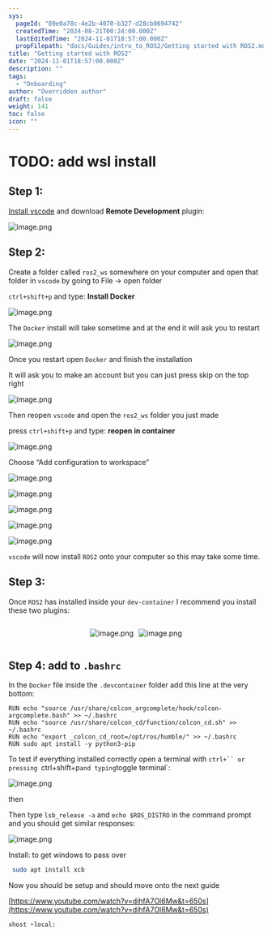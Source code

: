 ```yaml
---
sys:
  pageId: "89e0a78c-4e2b-4070-b327-d28cb0694742"
  createdTime: "2024-08-21T00:24:00.000Z"
  lastEditedTime: "2024-11-01T18:57:00.000Z"
  propFilepath: "docs/Guides/intro_to_ROS2/Getting started with ROS2.md"
title: "Getting started with ROS2"
date: "2024-11-01T18:57:00.000Z"
description: ""
tags:
  - "Onboarding"
author: "Overridden author"
draft: false
weight: 141
toc: false
icon: ""
---
```


# TODO: add wsl install

## Step 1:

[Install vscode](https://code.visualstudio.com/download) and download **Remote Development** plugin:

![image.png](https://prod-files-secure.s3.us-west-2.amazonaws.com/d518164a-d88e-44d1-a4ee-3adb3bd8bce0/efb52993-1881-4a40-b95e-6f020334f022/image.png?X-Amz-Algorithm=AWS4-HMAC-SHA256&X-Amz-Content-Sha256=UNSIGNED-PAYLOAD&X-Amz-Credential=ASIAZI2LB466XQU7MTWZ%2F20250131%2Fus-west-2%2Fs3%2Faws4_request&X-Amz-Date=20250131T100806Z&X-Amz-Expires=3600&X-Amz-Security-Token=IQoJb3JpZ2luX2VjELL%2F%2F%2F%2F%2F%2F%2F%2F%2F%2FwEaCXVzLXdlc3QtMiJIMEYCIQCGQ8kGMujzssWz3Ymohbolp06iKat5gTtcjyKIWT8TqQIhAITJK9fTYU1KRFeNRPsmZAux%2BDm8SWbskO%2B4P61UhYxxKogECLv%2F%2F%2F%2F%2F%2F%2F%2F%2F%2FwEQABoMNjM3NDIzMTgzODA1IgwmmDUKK%2BopTwrajfcq3AO1pa58caP2B%2Fo6Xf1lmXZxyhPbS2Hhlox2ZPS48sUpVDAu9c6JKAfyb7oudj6VtM%2F2TWQiCEaHSLQRc8nymRoZ0rsJP0rQYBwLjqTWMuKULOi%2FKUgtpzQVPI%2BLppJ3Ujos9mus43B%2FexGbwlwI%2Fx2ANoI%2BDVObCqfCZE0%2FKvqfAul9tfcTKeWkk3IUfDtudaqszfdinGjwaEdGwd3v3bozI36E4H2NlugVEigSWdSWQkCNIaAv%2BsYb4%2BZQ9EIrnri0zeiqimLeF5WLhC1kquks%2Fkj6k0M4zDQ5Gins%2FrM%2FPmPLKo9GuDr3nxfuxyRkaMXIplM4Gc5RH298g6CyFJWzbzdUkK9y%2BIDKWkJ5DBm4w9pjBJKlPUzcFHHw%2B4nZr0r%2FQyvj9HD10v95Cjtr5tN16ME%2BR8xo%2Fn71S3F7Ji72xl3yhZA%2FmlJJ4n5%2B7tzdnnAGxnSKzkHqN%2BazzgWnltK0lcLwFtAJOCVGPPmbK6h0Jrt%2B8Xs%2FqMPZWy5qSDlNmV4lDQnFy4fOqr%2BVaE4iXD6RPvyYv9cISJd0E7LMGVvR9uqUt75VTOZmnYKeye34%2BIImNwS6cR8THiBRTkXmw9VK8TbJVecvZP9VuyzG2vAzFivD2t5EVxIB74m4uTC5uPK8BjqkAenNOs9Lb8zE%2B9zCsaxcGQpiqAVXiTAF5HnOp6t1tC7EC00Y8qIb2gFaKAMBeXdoua0vq83F6E9N8NTprIInuL7Ikgr6XqwYMDRCfEMcG0mGHoWOwa3qAUQibg6P9TsX1LNu3aVsAHxxyP1EJp8waJm1DWHGJ9WFQtHkx4ziwEpXROWJoWsUfbPtuN0jkBR%2FaIGchOPG2BAAi14tZXigK47mQzDP&X-Amz-Signature=022b9ee72adf67aef6ac7d897c6f029c5d82fb50da02fcd9dafd8c18e2f876e7&X-Amz-SignedHeaders=host&x-id=GetObject)

## Step 2:

Create a folder called `ros2_ws` somewhere on your computer and open that folder in `vscode` by going to File → open folder 

`ctrl+shift+p` and type: **Install Docker**

![image.png](https://prod-files-secure.s3.us-west-2.amazonaws.com/d518164a-d88e-44d1-a4ee-3adb3bd8bce0/2269dc0e-1cd5-47ff-bceb-c04ad9b2eab0/image.png?X-Amz-Algorithm=AWS4-HMAC-SHA256&X-Amz-Content-Sha256=UNSIGNED-PAYLOAD&X-Amz-Credential=ASIAZI2LB466XQU7MTWZ%2F20250131%2Fus-west-2%2Fs3%2Faws4_request&X-Amz-Date=20250131T100806Z&X-Amz-Expires=3600&X-Amz-Security-Token=IQoJb3JpZ2luX2VjELL%2F%2F%2F%2F%2F%2F%2F%2F%2F%2FwEaCXVzLXdlc3QtMiJIMEYCIQCGQ8kGMujzssWz3Ymohbolp06iKat5gTtcjyKIWT8TqQIhAITJK9fTYU1KRFeNRPsmZAux%2BDm8SWbskO%2B4P61UhYxxKogECLv%2F%2F%2F%2F%2F%2F%2F%2F%2F%2FwEQABoMNjM3NDIzMTgzODA1IgwmmDUKK%2BopTwrajfcq3AO1pa58caP2B%2Fo6Xf1lmXZxyhPbS2Hhlox2ZPS48sUpVDAu9c6JKAfyb7oudj6VtM%2F2TWQiCEaHSLQRc8nymRoZ0rsJP0rQYBwLjqTWMuKULOi%2FKUgtpzQVPI%2BLppJ3Ujos9mus43B%2FexGbwlwI%2Fx2ANoI%2BDVObCqfCZE0%2FKvqfAul9tfcTKeWkk3IUfDtudaqszfdinGjwaEdGwd3v3bozI36E4H2NlugVEigSWdSWQkCNIaAv%2BsYb4%2BZQ9EIrnri0zeiqimLeF5WLhC1kquks%2Fkj6k0M4zDQ5Gins%2FrM%2FPmPLKo9GuDr3nxfuxyRkaMXIplM4Gc5RH298g6CyFJWzbzdUkK9y%2BIDKWkJ5DBm4w9pjBJKlPUzcFHHw%2B4nZr0r%2FQyvj9HD10v95Cjtr5tN16ME%2BR8xo%2Fn71S3F7Ji72xl3yhZA%2FmlJJ4n5%2B7tzdnnAGxnSKzkHqN%2BazzgWnltK0lcLwFtAJOCVGPPmbK6h0Jrt%2B8Xs%2FqMPZWy5qSDlNmV4lDQnFy4fOqr%2BVaE4iXD6RPvyYv9cISJd0E7LMGVvR9uqUt75VTOZmnYKeye34%2BIImNwS6cR8THiBRTkXmw9VK8TbJVecvZP9VuyzG2vAzFivD2t5EVxIB74m4uTC5uPK8BjqkAenNOs9Lb8zE%2B9zCsaxcGQpiqAVXiTAF5HnOp6t1tC7EC00Y8qIb2gFaKAMBeXdoua0vq83F6E9N8NTprIInuL7Ikgr6XqwYMDRCfEMcG0mGHoWOwa3qAUQibg6P9TsX1LNu3aVsAHxxyP1EJp8waJm1DWHGJ9WFQtHkx4ziwEpXROWJoWsUfbPtuN0jkBR%2FaIGchOPG2BAAi14tZXigK47mQzDP&X-Amz-Signature=c3043713007e9e552120fb75354e2084b74854bfdb17963e6899b576f372cc29&X-Amz-SignedHeaders=host&x-id=GetObject)

The `Docker` install will take sometime and at the end it will ask you to restart

![image.png](https://prod-files-secure.s3.us-west-2.amazonaws.com/d518164a-d88e-44d1-a4ee-3adb3bd8bce0/ed233f78-be33-4b1f-b89c-9c346c0e961e/image.png?X-Amz-Algorithm=AWS4-HMAC-SHA256&X-Amz-Content-Sha256=UNSIGNED-PAYLOAD&X-Amz-Credential=ASIAZI2LB466XQU7MTWZ%2F20250131%2Fus-west-2%2Fs3%2Faws4_request&X-Amz-Date=20250131T100806Z&X-Amz-Expires=3600&X-Amz-Security-Token=IQoJb3JpZ2luX2VjELL%2F%2F%2F%2F%2F%2F%2F%2F%2F%2FwEaCXVzLXdlc3QtMiJIMEYCIQCGQ8kGMujzssWz3Ymohbolp06iKat5gTtcjyKIWT8TqQIhAITJK9fTYU1KRFeNRPsmZAux%2BDm8SWbskO%2B4P61UhYxxKogECLv%2F%2F%2F%2F%2F%2F%2F%2F%2F%2FwEQABoMNjM3NDIzMTgzODA1IgwmmDUKK%2BopTwrajfcq3AO1pa58caP2B%2Fo6Xf1lmXZxyhPbS2Hhlox2ZPS48sUpVDAu9c6JKAfyb7oudj6VtM%2F2TWQiCEaHSLQRc8nymRoZ0rsJP0rQYBwLjqTWMuKULOi%2FKUgtpzQVPI%2BLppJ3Ujos9mus43B%2FexGbwlwI%2Fx2ANoI%2BDVObCqfCZE0%2FKvqfAul9tfcTKeWkk3IUfDtudaqszfdinGjwaEdGwd3v3bozI36E4H2NlugVEigSWdSWQkCNIaAv%2BsYb4%2BZQ9EIrnri0zeiqimLeF5WLhC1kquks%2Fkj6k0M4zDQ5Gins%2FrM%2FPmPLKo9GuDr3nxfuxyRkaMXIplM4Gc5RH298g6CyFJWzbzdUkK9y%2BIDKWkJ5DBm4w9pjBJKlPUzcFHHw%2B4nZr0r%2FQyvj9HD10v95Cjtr5tN16ME%2BR8xo%2Fn71S3F7Ji72xl3yhZA%2FmlJJ4n5%2B7tzdnnAGxnSKzkHqN%2BazzgWnltK0lcLwFtAJOCVGPPmbK6h0Jrt%2B8Xs%2FqMPZWy5qSDlNmV4lDQnFy4fOqr%2BVaE4iXD6RPvyYv9cISJd0E7LMGVvR9uqUt75VTOZmnYKeye34%2BIImNwS6cR8THiBRTkXmw9VK8TbJVecvZP9VuyzG2vAzFivD2t5EVxIB74m4uTC5uPK8BjqkAenNOs9Lb8zE%2B9zCsaxcGQpiqAVXiTAF5HnOp6t1tC7EC00Y8qIb2gFaKAMBeXdoua0vq83F6E9N8NTprIInuL7Ikgr6XqwYMDRCfEMcG0mGHoWOwa3qAUQibg6P9TsX1LNu3aVsAHxxyP1EJp8waJm1DWHGJ9WFQtHkx4ziwEpXROWJoWsUfbPtuN0jkBR%2FaIGchOPG2BAAi14tZXigK47mQzDP&X-Amz-Signature=8ed0c41c3ede9d130b69252b9001328835e15999072ac3ae4cb9347da64016bf&X-Amz-SignedHeaders=host&x-id=GetObject)

Once you restart open `Docker` and finish the installation

It will ask you to make an account but you can just press skip on the top right

![image.png](https://prod-files-secure.s3.us-west-2.amazonaws.com/d518164a-d88e-44d1-a4ee-3adb3bd8bce0/21010ad9-1659-4fd9-9f59-9932a09b2a3d/image.png?X-Amz-Algorithm=AWS4-HMAC-SHA256&X-Amz-Content-Sha256=UNSIGNED-PAYLOAD&X-Amz-Credential=ASIAZI2LB466XQU7MTWZ%2F20250131%2Fus-west-2%2Fs3%2Faws4_request&X-Amz-Date=20250131T100806Z&X-Amz-Expires=3600&X-Amz-Security-Token=IQoJb3JpZ2luX2VjELL%2F%2F%2F%2F%2F%2F%2F%2F%2F%2FwEaCXVzLXdlc3QtMiJIMEYCIQCGQ8kGMujzssWz3Ymohbolp06iKat5gTtcjyKIWT8TqQIhAITJK9fTYU1KRFeNRPsmZAux%2BDm8SWbskO%2B4P61UhYxxKogECLv%2F%2F%2F%2F%2F%2F%2F%2F%2F%2FwEQABoMNjM3NDIzMTgzODA1IgwmmDUKK%2BopTwrajfcq3AO1pa58caP2B%2Fo6Xf1lmXZxyhPbS2Hhlox2ZPS48sUpVDAu9c6JKAfyb7oudj6VtM%2F2TWQiCEaHSLQRc8nymRoZ0rsJP0rQYBwLjqTWMuKULOi%2FKUgtpzQVPI%2BLppJ3Ujos9mus43B%2FexGbwlwI%2Fx2ANoI%2BDVObCqfCZE0%2FKvqfAul9tfcTKeWkk3IUfDtudaqszfdinGjwaEdGwd3v3bozI36E4H2NlugVEigSWdSWQkCNIaAv%2BsYb4%2BZQ9EIrnri0zeiqimLeF5WLhC1kquks%2Fkj6k0M4zDQ5Gins%2FrM%2FPmPLKo9GuDr3nxfuxyRkaMXIplM4Gc5RH298g6CyFJWzbzdUkK9y%2BIDKWkJ5DBm4w9pjBJKlPUzcFHHw%2B4nZr0r%2FQyvj9HD10v95Cjtr5tN16ME%2BR8xo%2Fn71S3F7Ji72xl3yhZA%2FmlJJ4n5%2B7tzdnnAGxnSKzkHqN%2BazzgWnltK0lcLwFtAJOCVGPPmbK6h0Jrt%2B8Xs%2FqMPZWy5qSDlNmV4lDQnFy4fOqr%2BVaE4iXD6RPvyYv9cISJd0E7LMGVvR9uqUt75VTOZmnYKeye34%2BIImNwS6cR8THiBRTkXmw9VK8TbJVecvZP9VuyzG2vAzFivD2t5EVxIB74m4uTC5uPK8BjqkAenNOs9Lb8zE%2B9zCsaxcGQpiqAVXiTAF5HnOp6t1tC7EC00Y8qIb2gFaKAMBeXdoua0vq83F6E9N8NTprIInuL7Ikgr6XqwYMDRCfEMcG0mGHoWOwa3qAUQibg6P9TsX1LNu3aVsAHxxyP1EJp8waJm1DWHGJ9WFQtHkx4ziwEpXROWJoWsUfbPtuN0jkBR%2FaIGchOPG2BAAi14tZXigK47mQzDP&X-Amz-Signature=3e97441c28c00150aeafe77939a69bc67211b36c135253fbb6ba2cfbb94168ee&X-Amz-SignedHeaders=host&x-id=GetObject)

Then reopen `vscode` and open the `ros2_ws` folder you just made

press `ctrl+shift+p` and type: **reopen in container**

![image.png](https://prod-files-secure.s3.us-west-2.amazonaws.com/d518164a-d88e-44d1-a4ee-3adb3bd8bce0/4e93b8c2-41ad-488c-8095-c74205196118/image.png?X-Amz-Algorithm=AWS4-HMAC-SHA256&X-Amz-Content-Sha256=UNSIGNED-PAYLOAD&X-Amz-Credential=ASIAZI2LB466XQU7MTWZ%2F20250131%2Fus-west-2%2Fs3%2Faws4_request&X-Amz-Date=20250131T100806Z&X-Amz-Expires=3600&X-Amz-Security-Token=IQoJb3JpZ2luX2VjELL%2F%2F%2F%2F%2F%2F%2F%2F%2F%2FwEaCXVzLXdlc3QtMiJIMEYCIQCGQ8kGMujzssWz3Ymohbolp06iKat5gTtcjyKIWT8TqQIhAITJK9fTYU1KRFeNRPsmZAux%2BDm8SWbskO%2B4P61UhYxxKogECLv%2F%2F%2F%2F%2F%2F%2F%2F%2F%2FwEQABoMNjM3NDIzMTgzODA1IgwmmDUKK%2BopTwrajfcq3AO1pa58caP2B%2Fo6Xf1lmXZxyhPbS2Hhlox2ZPS48sUpVDAu9c6JKAfyb7oudj6VtM%2F2TWQiCEaHSLQRc8nymRoZ0rsJP0rQYBwLjqTWMuKULOi%2FKUgtpzQVPI%2BLppJ3Ujos9mus43B%2FexGbwlwI%2Fx2ANoI%2BDVObCqfCZE0%2FKvqfAul9tfcTKeWkk3IUfDtudaqszfdinGjwaEdGwd3v3bozI36E4H2NlugVEigSWdSWQkCNIaAv%2BsYb4%2BZQ9EIrnri0zeiqimLeF5WLhC1kquks%2Fkj6k0M4zDQ5Gins%2FrM%2FPmPLKo9GuDr3nxfuxyRkaMXIplM4Gc5RH298g6CyFJWzbzdUkK9y%2BIDKWkJ5DBm4w9pjBJKlPUzcFHHw%2B4nZr0r%2FQyvj9HD10v95Cjtr5tN16ME%2BR8xo%2Fn71S3F7Ji72xl3yhZA%2FmlJJ4n5%2B7tzdnnAGxnSKzkHqN%2BazzgWnltK0lcLwFtAJOCVGPPmbK6h0Jrt%2B8Xs%2FqMPZWy5qSDlNmV4lDQnFy4fOqr%2BVaE4iXD6RPvyYv9cISJd0E7LMGVvR9uqUt75VTOZmnYKeye34%2BIImNwS6cR8THiBRTkXmw9VK8TbJVecvZP9VuyzG2vAzFivD2t5EVxIB74m4uTC5uPK8BjqkAenNOs9Lb8zE%2B9zCsaxcGQpiqAVXiTAF5HnOp6t1tC7EC00Y8qIb2gFaKAMBeXdoua0vq83F6E9N8NTprIInuL7Ikgr6XqwYMDRCfEMcG0mGHoWOwa3qAUQibg6P9TsX1LNu3aVsAHxxyP1EJp8waJm1DWHGJ9WFQtHkx4ziwEpXROWJoWsUfbPtuN0jkBR%2FaIGchOPG2BAAi14tZXigK47mQzDP&X-Amz-Signature=946543f527a6e14224cd346ec08ea4e32df06e3f99624cde10921408715b12ea&X-Amz-SignedHeaders=host&x-id=GetObject)

Choose “Add configuration to workspace”

![image.png](https://prod-files-secure.s3.us-west-2.amazonaws.com/d518164a-d88e-44d1-a4ee-3adb3bd8bce0/9560b282-5060-4989-ba37-97e7b2c22476/image.png?X-Amz-Algorithm=AWS4-HMAC-SHA256&X-Amz-Content-Sha256=UNSIGNED-PAYLOAD&X-Amz-Credential=ASIAZI2LB466XQU7MTWZ%2F20250131%2Fus-west-2%2Fs3%2Faws4_request&X-Amz-Date=20250131T100806Z&X-Amz-Expires=3600&X-Amz-Security-Token=IQoJb3JpZ2luX2VjELL%2F%2F%2F%2F%2F%2F%2F%2F%2F%2FwEaCXVzLXdlc3QtMiJIMEYCIQCGQ8kGMujzssWz3Ymohbolp06iKat5gTtcjyKIWT8TqQIhAITJK9fTYU1KRFeNRPsmZAux%2BDm8SWbskO%2B4P61UhYxxKogECLv%2F%2F%2F%2F%2F%2F%2F%2F%2F%2FwEQABoMNjM3NDIzMTgzODA1IgwmmDUKK%2BopTwrajfcq3AO1pa58caP2B%2Fo6Xf1lmXZxyhPbS2Hhlox2ZPS48sUpVDAu9c6JKAfyb7oudj6VtM%2F2TWQiCEaHSLQRc8nymRoZ0rsJP0rQYBwLjqTWMuKULOi%2FKUgtpzQVPI%2BLppJ3Ujos9mus43B%2FexGbwlwI%2Fx2ANoI%2BDVObCqfCZE0%2FKvqfAul9tfcTKeWkk3IUfDtudaqszfdinGjwaEdGwd3v3bozI36E4H2NlugVEigSWdSWQkCNIaAv%2BsYb4%2BZQ9EIrnri0zeiqimLeF5WLhC1kquks%2Fkj6k0M4zDQ5Gins%2FrM%2FPmPLKo9GuDr3nxfuxyRkaMXIplM4Gc5RH298g6CyFJWzbzdUkK9y%2BIDKWkJ5DBm4w9pjBJKlPUzcFHHw%2B4nZr0r%2FQyvj9HD10v95Cjtr5tN16ME%2BR8xo%2Fn71S3F7Ji72xl3yhZA%2FmlJJ4n5%2B7tzdnnAGxnSKzkHqN%2BazzgWnltK0lcLwFtAJOCVGPPmbK6h0Jrt%2B8Xs%2FqMPZWy5qSDlNmV4lDQnFy4fOqr%2BVaE4iXD6RPvyYv9cISJd0E7LMGVvR9uqUt75VTOZmnYKeye34%2BIImNwS6cR8THiBRTkXmw9VK8TbJVecvZP9VuyzG2vAzFivD2t5EVxIB74m4uTC5uPK8BjqkAenNOs9Lb8zE%2B9zCsaxcGQpiqAVXiTAF5HnOp6t1tC7EC00Y8qIb2gFaKAMBeXdoua0vq83F6E9N8NTprIInuL7Ikgr6XqwYMDRCfEMcG0mGHoWOwa3qAUQibg6P9TsX1LNu3aVsAHxxyP1EJp8waJm1DWHGJ9WFQtHkx4ziwEpXROWJoWsUfbPtuN0jkBR%2FaIGchOPG2BAAi14tZXigK47mQzDP&X-Amz-Signature=af0e6d14270acb3acea106d112cb65ab40a465487e465e52c3afb4d3deb11bfb&X-Amz-SignedHeaders=host&x-id=GetObject)

![image.png](https://prod-files-secure.s3.us-west-2.amazonaws.com/d518164a-d88e-44d1-a4ee-3adb3bd8bce0/2ee63f81-886b-48e8-a553-dc6e5eac99e4/image.png?X-Amz-Algorithm=AWS4-HMAC-SHA256&X-Amz-Content-Sha256=UNSIGNED-PAYLOAD&X-Amz-Credential=ASIAZI2LB466XQU7MTWZ%2F20250131%2Fus-west-2%2Fs3%2Faws4_request&X-Amz-Date=20250131T100806Z&X-Amz-Expires=3600&X-Amz-Security-Token=IQoJb3JpZ2luX2VjELL%2F%2F%2F%2F%2F%2F%2F%2F%2F%2FwEaCXVzLXdlc3QtMiJIMEYCIQCGQ8kGMujzssWz3Ymohbolp06iKat5gTtcjyKIWT8TqQIhAITJK9fTYU1KRFeNRPsmZAux%2BDm8SWbskO%2B4P61UhYxxKogECLv%2F%2F%2F%2F%2F%2F%2F%2F%2F%2FwEQABoMNjM3NDIzMTgzODA1IgwmmDUKK%2BopTwrajfcq3AO1pa58caP2B%2Fo6Xf1lmXZxyhPbS2Hhlox2ZPS48sUpVDAu9c6JKAfyb7oudj6VtM%2F2TWQiCEaHSLQRc8nymRoZ0rsJP0rQYBwLjqTWMuKULOi%2FKUgtpzQVPI%2BLppJ3Ujos9mus43B%2FexGbwlwI%2Fx2ANoI%2BDVObCqfCZE0%2FKvqfAul9tfcTKeWkk3IUfDtudaqszfdinGjwaEdGwd3v3bozI36E4H2NlugVEigSWdSWQkCNIaAv%2BsYb4%2BZQ9EIrnri0zeiqimLeF5WLhC1kquks%2Fkj6k0M4zDQ5Gins%2FrM%2FPmPLKo9GuDr3nxfuxyRkaMXIplM4Gc5RH298g6CyFJWzbzdUkK9y%2BIDKWkJ5DBm4w9pjBJKlPUzcFHHw%2B4nZr0r%2FQyvj9HD10v95Cjtr5tN16ME%2BR8xo%2Fn71S3F7Ji72xl3yhZA%2FmlJJ4n5%2B7tzdnnAGxnSKzkHqN%2BazzgWnltK0lcLwFtAJOCVGPPmbK6h0Jrt%2B8Xs%2FqMPZWy5qSDlNmV4lDQnFy4fOqr%2BVaE4iXD6RPvyYv9cISJd0E7LMGVvR9uqUt75VTOZmnYKeye34%2BIImNwS6cR8THiBRTkXmw9VK8TbJVecvZP9VuyzG2vAzFivD2t5EVxIB74m4uTC5uPK8BjqkAenNOs9Lb8zE%2B9zCsaxcGQpiqAVXiTAF5HnOp6t1tC7EC00Y8qIb2gFaKAMBeXdoua0vq83F6E9N8NTprIInuL7Ikgr6XqwYMDRCfEMcG0mGHoWOwa3qAUQibg6P9TsX1LNu3aVsAHxxyP1EJp8waJm1DWHGJ9WFQtHkx4ziwEpXROWJoWsUfbPtuN0jkBR%2FaIGchOPG2BAAi14tZXigK47mQzDP&X-Amz-Signature=9d33fdb6acac9ed853eeec01be6f1e1d61a7f1e24cca5abe393221cc718df380&X-Amz-SignedHeaders=host&x-id=GetObject)

![image.png](https://prod-files-secure.s3.us-west-2.amazonaws.com/d518164a-d88e-44d1-a4ee-3adb3bd8bce0/ae1580b2-b048-407e-aed9-b584224a7a04/image.png?X-Amz-Algorithm=AWS4-HMAC-SHA256&X-Amz-Content-Sha256=UNSIGNED-PAYLOAD&X-Amz-Credential=ASIAZI2LB466XQU7MTWZ%2F20250131%2Fus-west-2%2Fs3%2Faws4_request&X-Amz-Date=20250131T100806Z&X-Amz-Expires=3600&X-Amz-Security-Token=IQoJb3JpZ2luX2VjELL%2F%2F%2F%2F%2F%2F%2F%2F%2F%2FwEaCXVzLXdlc3QtMiJIMEYCIQCGQ8kGMujzssWz3Ymohbolp06iKat5gTtcjyKIWT8TqQIhAITJK9fTYU1KRFeNRPsmZAux%2BDm8SWbskO%2B4P61UhYxxKogECLv%2F%2F%2F%2F%2F%2F%2F%2F%2F%2FwEQABoMNjM3NDIzMTgzODA1IgwmmDUKK%2BopTwrajfcq3AO1pa58caP2B%2Fo6Xf1lmXZxyhPbS2Hhlox2ZPS48sUpVDAu9c6JKAfyb7oudj6VtM%2F2TWQiCEaHSLQRc8nymRoZ0rsJP0rQYBwLjqTWMuKULOi%2FKUgtpzQVPI%2BLppJ3Ujos9mus43B%2FexGbwlwI%2Fx2ANoI%2BDVObCqfCZE0%2FKvqfAul9tfcTKeWkk3IUfDtudaqszfdinGjwaEdGwd3v3bozI36E4H2NlugVEigSWdSWQkCNIaAv%2BsYb4%2BZQ9EIrnri0zeiqimLeF5WLhC1kquks%2Fkj6k0M4zDQ5Gins%2FrM%2FPmPLKo9GuDr3nxfuxyRkaMXIplM4Gc5RH298g6CyFJWzbzdUkK9y%2BIDKWkJ5DBm4w9pjBJKlPUzcFHHw%2B4nZr0r%2FQyvj9HD10v95Cjtr5tN16ME%2BR8xo%2Fn71S3F7Ji72xl3yhZA%2FmlJJ4n5%2B7tzdnnAGxnSKzkHqN%2BazzgWnltK0lcLwFtAJOCVGPPmbK6h0Jrt%2B8Xs%2FqMPZWy5qSDlNmV4lDQnFy4fOqr%2BVaE4iXD6RPvyYv9cISJd0E7LMGVvR9uqUt75VTOZmnYKeye34%2BIImNwS6cR8THiBRTkXmw9VK8TbJVecvZP9VuyzG2vAzFivD2t5EVxIB74m4uTC5uPK8BjqkAenNOs9Lb8zE%2B9zCsaxcGQpiqAVXiTAF5HnOp6t1tC7EC00Y8qIb2gFaKAMBeXdoua0vq83F6E9N8NTprIInuL7Ikgr6XqwYMDRCfEMcG0mGHoWOwa3qAUQibg6P9TsX1LNu3aVsAHxxyP1EJp8waJm1DWHGJ9WFQtHkx4ziwEpXROWJoWsUfbPtuN0jkBR%2FaIGchOPG2BAAi14tZXigK47mQzDP&X-Amz-Signature=7ec4416adc144d51bba72de5c07d0cc8d83c541d89178a9527bacb933590d6d3&X-Amz-SignedHeaders=host&x-id=GetObject)

![image.png](https://prod-files-secure.s3.us-west-2.amazonaws.com/d518164a-d88e-44d1-a4ee-3adb3bd8bce0/53255b28-f75e-430f-b9e3-c0ac8577e42b/image.png?X-Amz-Algorithm=AWS4-HMAC-SHA256&X-Amz-Content-Sha256=UNSIGNED-PAYLOAD&X-Amz-Credential=ASIAZI2LB466XQU7MTWZ%2F20250131%2Fus-west-2%2Fs3%2Faws4_request&X-Amz-Date=20250131T100806Z&X-Amz-Expires=3600&X-Amz-Security-Token=IQoJb3JpZ2luX2VjELL%2F%2F%2F%2F%2F%2F%2F%2F%2F%2FwEaCXVzLXdlc3QtMiJIMEYCIQCGQ8kGMujzssWz3Ymohbolp06iKat5gTtcjyKIWT8TqQIhAITJK9fTYU1KRFeNRPsmZAux%2BDm8SWbskO%2B4P61UhYxxKogECLv%2F%2F%2F%2F%2F%2F%2F%2F%2F%2FwEQABoMNjM3NDIzMTgzODA1IgwmmDUKK%2BopTwrajfcq3AO1pa58caP2B%2Fo6Xf1lmXZxyhPbS2Hhlox2ZPS48sUpVDAu9c6JKAfyb7oudj6VtM%2F2TWQiCEaHSLQRc8nymRoZ0rsJP0rQYBwLjqTWMuKULOi%2FKUgtpzQVPI%2BLppJ3Ujos9mus43B%2FexGbwlwI%2Fx2ANoI%2BDVObCqfCZE0%2FKvqfAul9tfcTKeWkk3IUfDtudaqszfdinGjwaEdGwd3v3bozI36E4H2NlugVEigSWdSWQkCNIaAv%2BsYb4%2BZQ9EIrnri0zeiqimLeF5WLhC1kquks%2Fkj6k0M4zDQ5Gins%2FrM%2FPmPLKo9GuDr3nxfuxyRkaMXIplM4Gc5RH298g6CyFJWzbzdUkK9y%2BIDKWkJ5DBm4w9pjBJKlPUzcFHHw%2B4nZr0r%2FQyvj9HD10v95Cjtr5tN16ME%2BR8xo%2Fn71S3F7Ji72xl3yhZA%2FmlJJ4n5%2B7tzdnnAGxnSKzkHqN%2BazzgWnltK0lcLwFtAJOCVGPPmbK6h0Jrt%2B8Xs%2FqMPZWy5qSDlNmV4lDQnFy4fOqr%2BVaE4iXD6RPvyYv9cISJd0E7LMGVvR9uqUt75VTOZmnYKeye34%2BIImNwS6cR8THiBRTkXmw9VK8TbJVecvZP9VuyzG2vAzFivD2t5EVxIB74m4uTC5uPK8BjqkAenNOs9Lb8zE%2B9zCsaxcGQpiqAVXiTAF5HnOp6t1tC7EC00Y8qIb2gFaKAMBeXdoua0vq83F6E9N8NTprIInuL7Ikgr6XqwYMDRCfEMcG0mGHoWOwa3qAUQibg6P9TsX1LNu3aVsAHxxyP1EJp8waJm1DWHGJ9WFQtHkx4ziwEpXROWJoWsUfbPtuN0jkBR%2FaIGchOPG2BAAi14tZXigK47mQzDP&X-Amz-Signature=7103b06daeb3f7ae10dfa11e468d31bc2f3b0febe728e27a25787351511ab2e2&X-Amz-SignedHeaders=host&x-id=GetObject)

![image.png](https://prod-files-secure.s3.us-west-2.amazonaws.com/d518164a-d88e-44d1-a4ee-3adb3bd8bce0/7c562767-5af9-4ffb-97d1-327bcdf4ee00/image.png?X-Amz-Algorithm=AWS4-HMAC-SHA256&X-Amz-Content-Sha256=UNSIGNED-PAYLOAD&X-Amz-Credential=ASIAZI2LB466XQU7MTWZ%2F20250131%2Fus-west-2%2Fs3%2Faws4_request&X-Amz-Date=20250131T100806Z&X-Amz-Expires=3600&X-Amz-Security-Token=IQoJb3JpZ2luX2VjELL%2F%2F%2F%2F%2F%2F%2F%2F%2F%2FwEaCXVzLXdlc3QtMiJIMEYCIQCGQ8kGMujzssWz3Ymohbolp06iKat5gTtcjyKIWT8TqQIhAITJK9fTYU1KRFeNRPsmZAux%2BDm8SWbskO%2B4P61UhYxxKogECLv%2F%2F%2F%2F%2F%2F%2F%2F%2F%2FwEQABoMNjM3NDIzMTgzODA1IgwmmDUKK%2BopTwrajfcq3AO1pa58caP2B%2Fo6Xf1lmXZxyhPbS2Hhlox2ZPS48sUpVDAu9c6JKAfyb7oudj6VtM%2F2TWQiCEaHSLQRc8nymRoZ0rsJP0rQYBwLjqTWMuKULOi%2FKUgtpzQVPI%2BLppJ3Ujos9mus43B%2FexGbwlwI%2Fx2ANoI%2BDVObCqfCZE0%2FKvqfAul9tfcTKeWkk3IUfDtudaqszfdinGjwaEdGwd3v3bozI36E4H2NlugVEigSWdSWQkCNIaAv%2BsYb4%2BZQ9EIrnri0zeiqimLeF5WLhC1kquks%2Fkj6k0M4zDQ5Gins%2FrM%2FPmPLKo9GuDr3nxfuxyRkaMXIplM4Gc5RH298g6CyFJWzbzdUkK9y%2BIDKWkJ5DBm4w9pjBJKlPUzcFHHw%2B4nZr0r%2FQyvj9HD10v95Cjtr5tN16ME%2BR8xo%2Fn71S3F7Ji72xl3yhZA%2FmlJJ4n5%2B7tzdnnAGxnSKzkHqN%2BazzgWnltK0lcLwFtAJOCVGPPmbK6h0Jrt%2B8Xs%2FqMPZWy5qSDlNmV4lDQnFy4fOqr%2BVaE4iXD6RPvyYv9cISJd0E7LMGVvR9uqUt75VTOZmnYKeye34%2BIImNwS6cR8THiBRTkXmw9VK8TbJVecvZP9VuyzG2vAzFivD2t5EVxIB74m4uTC5uPK8BjqkAenNOs9Lb8zE%2B9zCsaxcGQpiqAVXiTAF5HnOp6t1tC7EC00Y8qIb2gFaKAMBeXdoua0vq83F6E9N8NTprIInuL7Ikgr6XqwYMDRCfEMcG0mGHoWOwa3qAUQibg6P9TsX1LNu3aVsAHxxyP1EJp8waJm1DWHGJ9WFQtHkx4ziwEpXROWJoWsUfbPtuN0jkBR%2FaIGchOPG2BAAi14tZXigK47mQzDP&X-Amz-Signature=6b0319961831ae2f7ac08b16cc49c8fbef1903a371d2c2bf07a0641c876cb585&X-Amz-SignedHeaders=host&x-id=GetObject)

`vscode` will now install `ROS2` onto your computer so this may take some time.

## Step 3:

Once `ROS2` has installed inside your `dev-container` I recommend you install these two plugins:

<div style="display: flex;flex-direction: row; column-gap:10px; max-width: 630px;justify-content: center;">
<div>

![image.png](https://prod-files-secure.s3.us-west-2.amazonaws.com/d518164a-d88e-44d1-a4ee-3adb3bd8bce0/3fc3d550-5a54-4ba1-ba6b-faa01cdb7369/image.png?X-Amz-Algorithm=AWS4-HMAC-SHA256&X-Amz-Content-Sha256=UNSIGNED-PAYLOAD&X-Amz-Credential=ASIAZI2LB4664WEESDLG%2F20250131%2Fus-west-2%2Fs3%2Faws4_request&X-Amz-Date=20250131T100810Z&X-Amz-Expires=3600&X-Amz-Security-Token=IQoJb3JpZ2luX2VjELL%2F%2F%2F%2F%2F%2F%2F%2F%2F%2FwEaCXVzLXdlc3QtMiJIMEYCIQCOMDX5Lx5z%2BFhpRjRUKuF5ETo1gfVaECCcC2a3pG9s9wIhAIiyFm6aT4aKA8Gzd%2BWvTVrFSkURIhndLeI1bKhs1nzTKogECLv%2F%2F%2F%2F%2F%2F%2F%2F%2F%2FwEQABoMNjM3NDIzMTgzODA1IgzmrnU8CiIn89kmNosq3AORICd8kGaSphaWHo1HptQtncVeO6I7awekwz7KUgH9U2h8y1nJIkdk8NxmRyiKaKDyPc4BvRRO6SdqC5tgiekQ3zqn%2BbuLrUveX4JzfcVY9QNz2r9E1F3sVD4VEm8igkVJetJ1n3JvvO8vFPMJKUYCVLXLZDy0%2FkygUaMQvW7FmK4PQTMPSrtoQxA1ZKspMq15VpKI0DMKPZnh9GiS60ZR%2FKvfdzPI9H32LHehtD75dAxiaodxeGXefIf2Z%2F9HhOMBv5cM46WLPSaYCyA2zO9OgyBGHe%2FtzfVl%2F2f1Y6T98DSBxbDozrIeUE%2FOtQl2FCVS79qHsRMAt4adNuXrhhw5RncRodaDYMzPaLk%2BWGjZrubzM91XiReU0mBurQig2wH8dnB94dBf0Rn3KouaOsBZyLtd7ZieQz6ymS%2BjpF1RoGkglQLnJcOHhovdb79vIrC0wld4gQondo6uAA8ylk6NdtUlGH7y1U6wcIRaQzYkbIHy2CRPVXSX6dYNzXUE43yMH5Fs9MTdKJdHvZURF9SNhmt2ynG5bkQNA4efrjhHZAsYCjF3lzpHW%2FX2t1zjL5WvLkevgQGkB%2FYmwODgcs864Jgul2PIIDLQCzzJRGLWK%2BPkEOK1wyWKg67xkjDAufK8BjqkASsxKdLuGSqNqfYPCDNXJShCEC2KUtFr7hKb7FwqRGoMDtjZJ5iWQKsqWWlOUMFtKtXmCSnC4iYEFHWpqwRkPv2Fv37Lw5cOKBCL%2B%2Fm2E98ou%2FAJ660lvUsKfru1radKVxXhKv8K%2Fg5IbimKeYxKqeMHQnQCzHyYxfZX7ozKZBDpz%2FnRBU9vwYhDAnXT1yFyZv%2F%2FylwIS%2F3SucfAogHrlXfcuGTe&X-Amz-Signature=29ba96ee2e8fb507982a83ad40c4aca5ffe87337a821aaaac4a81050941839f5&X-Amz-SignedHeaders=host&x-id=GetObject)

</div>
<div>

![image.png](https://prod-files-secure.s3.us-west-2.amazonaws.com/d518164a-d88e-44d1-a4ee-3adb3bd8bce0/d994cc66-13c2-4093-a5a3-f84cf4601a82/image.png?X-Amz-Algorithm=AWS4-HMAC-SHA256&X-Amz-Content-Sha256=UNSIGNED-PAYLOAD&X-Amz-Credential=ASIAZI2LB466ZNZWVVK3%2F20250131%2Fus-west-2%2Fs3%2Faws4_request&X-Amz-Date=20250131T100810Z&X-Amz-Expires=3600&X-Amz-Security-Token=IQoJb3JpZ2luX2VjELL%2F%2F%2F%2F%2F%2F%2F%2F%2F%2FwEaCXVzLXdlc3QtMiJHMEUCIQDnQlCCphu3YogRSMrS8LxRy7gvqpbCwKKTTXR8bYrXsAIgIL%2B1Q4nKWjx1vWN40Y6kZ7ZmdNXem58sF2ucU8TjxcMqiAQIu%2F%2F%2F%2F%2F%2F%2F%2F%2F%2F%2FARAAGgw2Mzc0MjMxODM4MDUiDCEIyGX%2F4o%2FDvqE%2FACrcA%2Faz0NqTQxBUfSVL%2BX2S0mO9Lhbp8buL8FR2NHdJmj4DIaN6OhlhycE41hngY6YxGo5hcrdcinm1GbiTn2Rd0J82IXhLFhoCm1U906s62yucDkWanjx%2Bil8tdY%2F6vLGUBGLECg3U2zuf7yPir4E2v1usCQ1%2BIoZeV4g2Zz9cvL0Qm2svhqqCO0PprcAVbewzhowIB39YOv3OrO2XjCHw3rtybpipDglR%2FCf7eX5qqSgIhkR8iyu6ixZhJwv%2BxVE5E9CL1IY4itntFlsEU7PnCq822iGhatAnmlbUAr%2BZVANdv7qlkPNacwpvJraasJ4SoxoTP2QElJ1O%2B3sfHYeJZs%2Bw4%2BerjFqh%2B0PqtEk0IUqSXQnaW3RGmhk5mv4f%2FEIPBJYxqIum3g54pyw927VftfiestLx8HvWhLEk4zHlGuEZnLbNT%2BGKSBsJ%2BW1%2BTrYx0g3sa0z4CbJb79PQ%2F17CwClGiph41jzgLZT7XJt3hKRoOvrFZcYocCQJR7437YlLc300lZfExnNDw%2BxP8Vl6QtK3VY7Hm8ErKx%2BZq2YkIl3rKQYBu4CHA%2BrKjPX1BsdG7zGuU9TKBPkgN9ZOZvz%2BoYkKFiyAHTndkCF4os55RWbm0bCrgN52eOqxrV6fMJ%2B48rwGOqUB38jNThSqCot2EOUkyn%2FEuY2u6BwRiMxhqJSzFTvwaZ94HJKXYUCFV15%2BCApXmFZQWZI7U0DZNaNExmxMz%2B72vyoKTifnkq1K2v1QdafEhkotCUHkPYEtH%2FdZem17Bc1iiPD3X4zCRHFLvbEqqxNGObdTRhn90odS%2FxDU7uD%2BPanFK9mlCPsR%2FSmEoh%2BeZ8R1CQFTVq7FP%2Fnk5n1INZyRUVck0Ebg&X-Amz-Signature=d9ba76e03a828376d19d017c01d1cc6ea993dfaea0c0cb1439ed1c72aa905cc4&X-Amz-SignedHeaders=host&x-id=GetObject)

</div>
</div>

## Step 4: add to `.bashrc`

In the `Docker` file inside the `.devcontainer` folder add this line at the very bottom: 

```docker
RUN echo "source /usr/share/colcon_argcomplete/hook/colcon-argcomplete.bash" >> ~/.bashrc
RUN echo "source /usr/share/colcon_cd/function/colcon_cd.sh" >> ~/.bashrc
RUN echo "export _colcon_cd_root=/opt/ros/humble/" >> ~/.bashrc
RUN sudo apt install -y python3-pip 
```

To test if everything installed correctly open a terminal with `ctrl+`` or pressing `ctrl+shift+p` and typing `toggle terminal`:

![image.png](https://prod-files-secure.s3.us-west-2.amazonaws.com/d518164a-d88e-44d1-a4ee-3adb3bd8bce0/6a4943d8-b04e-4c02-9a58-775f3384d1a5/image.png?X-Amz-Algorithm=AWS4-HMAC-SHA256&X-Amz-Content-Sha256=UNSIGNED-PAYLOAD&X-Amz-Credential=ASIAZI2LB466XQU7MTWZ%2F20250131%2Fus-west-2%2Fs3%2Faws4_request&X-Amz-Date=20250131T100806Z&X-Amz-Expires=3600&X-Amz-Security-Token=IQoJb3JpZ2luX2VjELL%2F%2F%2F%2F%2F%2F%2F%2F%2F%2FwEaCXVzLXdlc3QtMiJIMEYCIQCGQ8kGMujzssWz3Ymohbolp06iKat5gTtcjyKIWT8TqQIhAITJK9fTYU1KRFeNRPsmZAux%2BDm8SWbskO%2B4P61UhYxxKogECLv%2F%2F%2F%2F%2F%2F%2F%2F%2F%2FwEQABoMNjM3NDIzMTgzODA1IgwmmDUKK%2BopTwrajfcq3AO1pa58caP2B%2Fo6Xf1lmXZxyhPbS2Hhlox2ZPS48sUpVDAu9c6JKAfyb7oudj6VtM%2F2TWQiCEaHSLQRc8nymRoZ0rsJP0rQYBwLjqTWMuKULOi%2FKUgtpzQVPI%2BLppJ3Ujos9mus43B%2FexGbwlwI%2Fx2ANoI%2BDVObCqfCZE0%2FKvqfAul9tfcTKeWkk3IUfDtudaqszfdinGjwaEdGwd3v3bozI36E4H2NlugVEigSWdSWQkCNIaAv%2BsYb4%2BZQ9EIrnri0zeiqimLeF5WLhC1kquks%2Fkj6k0M4zDQ5Gins%2FrM%2FPmPLKo9GuDr3nxfuxyRkaMXIplM4Gc5RH298g6CyFJWzbzdUkK9y%2BIDKWkJ5DBm4w9pjBJKlPUzcFHHw%2B4nZr0r%2FQyvj9HD10v95Cjtr5tN16ME%2BR8xo%2Fn71S3F7Ji72xl3yhZA%2FmlJJ4n5%2B7tzdnnAGxnSKzkHqN%2BazzgWnltK0lcLwFtAJOCVGPPmbK6h0Jrt%2B8Xs%2FqMPZWy5qSDlNmV4lDQnFy4fOqr%2BVaE4iXD6RPvyYv9cISJd0E7LMGVvR9uqUt75VTOZmnYKeye34%2BIImNwS6cR8THiBRTkXmw9VK8TbJVecvZP9VuyzG2vAzFivD2t5EVxIB74m4uTC5uPK8BjqkAenNOs9Lb8zE%2B9zCsaxcGQpiqAVXiTAF5HnOp6t1tC7EC00Y8qIb2gFaKAMBeXdoua0vq83F6E9N8NTprIInuL7Ikgr6XqwYMDRCfEMcG0mGHoWOwa3qAUQibg6P9TsX1LNu3aVsAHxxyP1EJp8waJm1DWHGJ9WFQtHkx4ziwEpXROWJoWsUfbPtuN0jkBR%2FaIGchOPG2BAAi14tZXigK47mQzDP&X-Amz-Signature=20f6a6ab907729ca1b396cb54af56848502609c56e67351b1ba07b5f30e8e299&X-Amz-SignedHeaders=host&x-id=GetObject)

then 

Then type `lsb_release -a` and `echo $ROS_DISTRO` in the command prompt and you should get similar responses:

![image.png](https://prod-files-secure.s3.us-west-2.amazonaws.com/d518164a-d88e-44d1-a4ee-3adb3bd8bce0/3e635dec-a805-4e85-8b9e-d000e5b71a4e/image.png?X-Amz-Algorithm=AWS4-HMAC-SHA256&X-Amz-Content-Sha256=UNSIGNED-PAYLOAD&X-Amz-Credential=ASIAZI2LB466XQU7MTWZ%2F20250131%2Fus-west-2%2Fs3%2Faws4_request&X-Amz-Date=20250131T100806Z&X-Amz-Expires=3600&X-Amz-Security-Token=IQoJb3JpZ2luX2VjELL%2F%2F%2F%2F%2F%2F%2F%2F%2F%2FwEaCXVzLXdlc3QtMiJIMEYCIQCGQ8kGMujzssWz3Ymohbolp06iKat5gTtcjyKIWT8TqQIhAITJK9fTYU1KRFeNRPsmZAux%2BDm8SWbskO%2B4P61UhYxxKogECLv%2F%2F%2F%2F%2F%2F%2F%2F%2F%2FwEQABoMNjM3NDIzMTgzODA1IgwmmDUKK%2BopTwrajfcq3AO1pa58caP2B%2Fo6Xf1lmXZxyhPbS2Hhlox2ZPS48sUpVDAu9c6JKAfyb7oudj6VtM%2F2TWQiCEaHSLQRc8nymRoZ0rsJP0rQYBwLjqTWMuKULOi%2FKUgtpzQVPI%2BLppJ3Ujos9mus43B%2FexGbwlwI%2Fx2ANoI%2BDVObCqfCZE0%2FKvqfAul9tfcTKeWkk3IUfDtudaqszfdinGjwaEdGwd3v3bozI36E4H2NlugVEigSWdSWQkCNIaAv%2BsYb4%2BZQ9EIrnri0zeiqimLeF5WLhC1kquks%2Fkj6k0M4zDQ5Gins%2FrM%2FPmPLKo9GuDr3nxfuxyRkaMXIplM4Gc5RH298g6CyFJWzbzdUkK9y%2BIDKWkJ5DBm4w9pjBJKlPUzcFHHw%2B4nZr0r%2FQyvj9HD10v95Cjtr5tN16ME%2BR8xo%2Fn71S3F7Ji72xl3yhZA%2FmlJJ4n5%2B7tzdnnAGxnSKzkHqN%2BazzgWnltK0lcLwFtAJOCVGPPmbK6h0Jrt%2B8Xs%2FqMPZWy5qSDlNmV4lDQnFy4fOqr%2BVaE4iXD6RPvyYv9cISJd0E7LMGVvR9uqUt75VTOZmnYKeye34%2BIImNwS6cR8THiBRTkXmw9VK8TbJVecvZP9VuyzG2vAzFivD2t5EVxIB74m4uTC5uPK8BjqkAenNOs9Lb8zE%2B9zCsaxcGQpiqAVXiTAF5HnOp6t1tC7EC00Y8qIb2gFaKAMBeXdoua0vq83F6E9N8NTprIInuL7Ikgr6XqwYMDRCfEMcG0mGHoWOwa3qAUQibg6P9TsX1LNu3aVsAHxxyP1EJp8waJm1DWHGJ9WFQtHkx4ziwEpXROWJoWsUfbPtuN0jkBR%2FaIGchOPG2BAAi14tZXigK47mQzDP&X-Amz-Signature=1aa17bb89e3de38f6632e665fa534f8be7dab30c59c9c9d9afe1a315c9001ed2&X-Amz-SignedHeaders=host&x-id=GetObject)

Install:  to get windows to pass over

```bash
 sudo apt install xcb
```

Now you should be setup and should move onto the next guide 

[https://www.youtube.com/watch?v=dihfA7Ol6Mw&t=650s](https://www.youtube.com/watch?v=dihfA7Ol6Mw&t=650s)

```python
xhost +local:
```
